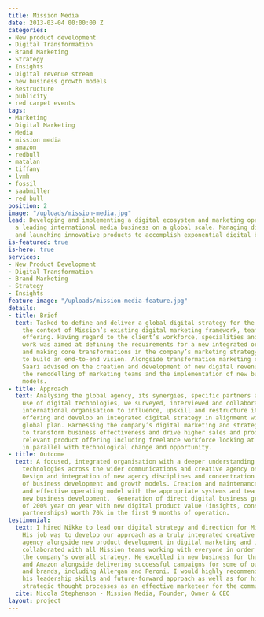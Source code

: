 ```yaml
---
title: Mission Media
date: 2013-03-04 00:00:00 Z
categories:
- New product development
- Digital Transformation
- Brand Marketing
- Strategy
- Insights
- Digital revenue stream
- new business growth models
- Restructure
- publicity
- red carpet events
tags:
- Marketing
- Digital Marketing
- Media
- mission media
- amazon
- redbull
- matalan
- tiffany
- lvmh
- fossil
- saabmiller
- red bull
position: 2
image: "/uploads/mission-media.jpg"
lead: Developing and implementing a digital ecosystem and marketing operation for
  a leading international media business on a global scale. Managing digital teams
  and launching innovative products to accomplish exponential digital business growth.
is-featured: true
is-hero: true
services:
- New Product Development
- Digital Transformation
- Brand Marketing
- Strategy
- Insights
feature-image: "/uploads/mission-media-feature.jpg"
details:
- title: Brief
  text: Tasked to define and deliver a global digital strategy for the company in
    the context of Mission’s existing digital marketing framework, teams and international
    offering. Having regard to the client’s workforce, specialities and skills, our
    work was aimed at defining the requirements for a new integrated organisation
    and making core transformations in the company’s marketing strategy and operations
    to build an end-to-end vision. Alongside transformation marketing consultancy,
    Saari advised on the creation and development of new digital revenue streams,
    the remodelling of marketing teams and the implementation of new business growth
    models.
- title: Approach
  text: Analysing the global agency, its synergies, specific partners and the company’s
    use of digital technologies, we surveyed, interviewed and collaborated with the
    international organisation to influence, upskill and restructure its digital marketing
    offering and develop an integrated digital strategy in alignment with the company’s
    global plan. Harnessing the company’s digital marketing and strategic operations
    to transform business effectiveness and drive higher sales and productivity. Defining
    relevant product offering including freelance workforce looking at creativity
    in parallel with technological change and opportunity.
- title: Outcome
  text: A focused, integrated organisation with a deeper understanding of digital
    technologies across the wider communications and creative agency on a global scale.
    Design and integration of new agency disciplines and concentration on new areas
    of business development and growth models. Creation and maintenance of a robust
    and effective operating model with the appropriate systems and teams as part of
    new business development.  Generation of direct digital business growth just short
    of 200% year on year with new digital product value (insights, consultancy & new
    partnerships) worth 70k in the first 9 months of operation.
testimonial:
  text: I hired Nikke to lead our digital strategy and direction for Mission Media.
    His job was to develop our approach as a truly integrated creative communications
    agency alongside new product development in digital marketing and insights.  Nikke
    collaborated with all Mission teams working with everyone in order to develop
    the company's overall strategy. He excelled in new business for the likes of Unilever
    and Amazon alongside delivering successful campaigns for some of our biggest clients
    and brands, including Allergan and Peroni. I would highly recommend Nikke for
    his leadership skills and future-forward approach as well as for his progressive,
    strategic thought processes as an effective marketeer for the communications business.
  cite: Nicola Stephenson - Mission Media, Founder, Owner & CEO
layout: project
---
```


